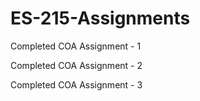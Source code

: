 # ES-215-Assignments
Completed COA Assignment - 1

Completed COA Assignment - 2

Completed COA Assignment - 3
